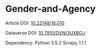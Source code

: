 # Gender-and-Agency

Article DOI: [10.22148/16.010](https://doi.org/10.22148/16.010)

Dataverse DOI: [10.7910/DVN/3UXBOJ](https://doi.org/10.7910/DVN/3UXBOJ)

Dependency: 
Python 3.5.2
Scrapy 1.1.1
